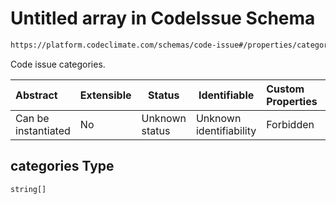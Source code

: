 # Untitled array in CodeIssue Schema

```txt
https://platform.codeclimate.com/schemas/code-issue#/properties/categories
```

Code issue categories.


| Abstract            | Extensible | Status         | Identifiable            | Custom Properties | Additional Properties | Access Restrictions | Defined In                                                                                 |
| :------------------ | ---------- | -------------- | ----------------------- | :---------------- | --------------------- | ------------------- | ------------------------------------------------------------------------------------------ |
| Can be instantiated | No         | Unknown status | Unknown identifiability | Forbidden         | Allowed               | none                | [CodeIssue.schema.json\*](../../spec/schemas/CodeIssue.schema.json "open original schema") |

## categories Type

`string[]`
